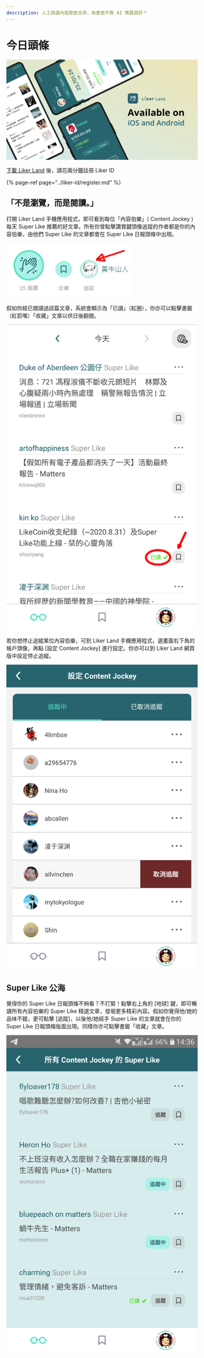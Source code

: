 ```yaml
---
description: 人工挑選內容那麼古早，為甚麼不靠 AI 策展就好？
---
```


# 今日頭條

![](../../.gitbook/assets/likecoin_ad72_appstore_og_ios_android.png)

[下載 Liker Land](https://liker.land/getapp) 後，請花兩分鐘註冊 Liker ID

{% page-ref page="../liker-id/register.md" %}

## 「不是瀏覽，而是閱讀。」

打開 Liker Land 手機應用程式，即可看到每位「內容伯樂」\( Content Jockey \) 每天 Super Like 推薦的好文章。所有你曾點擊讚賞鍵頭像追蹤的作者都是你的內容伯樂，由他們 Super Like 的文章都會在 Super Like 日報頭條中出現。

![](../../.gitbook/assets/super-like-reader-4.png)



假如你經已閱讀過該篇文章，系統會顯示為「已讀」（紅圈），你亦可以點擊書籤（紅箭嘴）「收藏」文章以供日後翻閱。

![](../../.gitbook/assets/super-like-reader-1.png)

若你想停止追縱某位內容伯樂，可到 Liker Land 手機應用程式，選畫面右下角的帳戶頭像，再點 \[設定 Content Jockey\] 進行設定。你亦可以到 Liker Land 網頁版中設定停止追縱。

![](../../.gitbook/assets/super-like-reader-2.png)

## Super Like 公海 <a id="super-like-world-feed"></a>

覺得你的 Super Like 日報頭條不夠看？不打緊！點擊右上角的 \[地球\] 鍵，即可暢讀所有內容伯樂的 Super Like 精選文章，發堀更多精彩內容。假如你覺得他/她的品味不錯，更可點擊 \[追蹤\]，以後他/她經手 Super Like 的文章就會在你的 Super Like 日報頭條版面出現。同樣你亦可點擊書籤「收藏」文章。

![](../../.gitbook/assets/super-like-reader-3.png)

##  <a id="wallet"></a>

#### 

